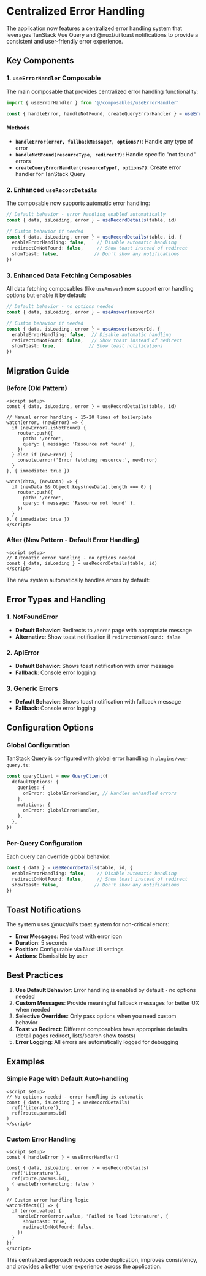# Centralized Error Handling

The application now features a centralized error handling system that leverages TanStack Vue Query and @nuxt/ui toast notifications to provide a consistent and user-friendly error experience.

## Key Components

### 1. `useErrorHandler` Composable

The main composable that provides centralized error handling functionality:

```typescript
import { useErrorHandler } from '@/composables/useErrorHandler'

const { handleError, handleNotFound, createQueryErrorHandler } = useErrorHandler()
```

#### Methods

- **`handleError(error, fallbackMessage?, options?)`**: Handle any type of error
- **`handleNotFound(resourceType, redirect?)`**: Handle specific "not found" errors
- **`createQueryErrorHandler(resourceType?, options?)`**: Create error handler for TanStack Query

### 2. Enhanced `useRecordDetails`

The composable now supports automatic error handling:

```typescript
// Default behavior - error handling enabled automatically
const { data, isLoading, error } = useRecordDetails(table, id)

// Custom behavior if needed
const { data, isLoading, error } = useRecordDetails(table, id, {
  enableErrorHandling: false,    // Disable automatic handling
  redirectOnNotFound: false,     // Show toast instead of redirect
  showToast: false,             // Don't show any notifications
})
```

### 3. Enhanced Data Fetching Composables

All data fetching composables (like `useAnswer`) now support error handling options but enable it by default:

```typescript
// Default behavior - no options needed
const { data, isLoading, error } = useAnswer(answerId)

// Custom behavior if needed
const { data, isLoading, error } = useAnswer(answerId, {
  enableErrorHandling: false,  // Disable automatic handling
  redirectOnNotFound: false,   // Show toast instead of redirect
  showToast: true,            // Show toast notifications
})
```

## Migration Guide

### Before (Old Pattern)

```vue
<script setup>
const { data, isLoading, error } = useRecordDetails(table, id)

// Manual error handling - 15-20 lines of boilerplate
watch(error, (newError) => {
  if (newError?.isNotFound) {
    router.push({
      path: '/error',
      query: { message: 'Resource not found' },
    })
  } else if (newError) {
    console.error('Error fetching resource:', newError)
  }
}, { immediate: true })

watch(data, (newData) => {
  if (newData && Object.keys(newData).length === 0) {
    router.push({
      path: '/error',
      query: { message: 'Resource not found' },
    })
  }
}, { immediate: true })
</script>
```

### After (New Pattern - Default Error Handling)

```vue
<script setup>
// Automatic error handling - no options needed
const { data, isLoading } = useRecordDetails(table, id)
</script>
```

The new system automatically handles errors by default:

## Error Types and Handling

### 1. NotFoundError
- **Default Behavior**: Redirects to `/error` page with appropriate message
- **Alternative**: Show toast notification if `redirectOnNotFound: false`

### 2. ApiError
- **Default Behavior**: Shows toast notification with error message
- **Fallback**: Console error logging

### 3. Generic Errors
- **Default Behavior**: Shows toast notification with fallback message
- **Fallback**: Console error logging

## Configuration Options

### Global Configuration

TanStack Query is configured with global error handling in `plugins/vue-query.ts`:

```typescript
const queryClient = new QueryClient({
  defaultOptions: {
    queries: {
      onError: globalErrorHandler, // Handles unhandled errors
    },
    mutations: {
      onError: globalErrorHandler,
    },
  },
})
```

### Per-Query Configuration

Each query can override global behavior:

```typescript
const { data } = useRecordDetails(table, id, {
  enableErrorHandling: false,    // Disable automatic handling
  redirectOnNotFound: false,     // Show toast instead of redirect
  showToast: false,             // Don't show any notifications
})
```

## Toast Notifications

The system uses @nuxt/ui's toast system for non-critical errors:

- **Error Messages**: Red toast with error icon
- **Duration**: 5 seconds
- **Position**: Configurable via Nuxt UI settings
- **Actions**: Dismissible by user

## Best Practices

1. **Use Default Behavior**: Error handling is enabled by default - no options needed
2. **Custom Messages**: Provide meaningful fallback messages for better UX when needed
3. **Selective Overrides**: Only pass options when you need custom behavior
4. **Toast vs Redirect**: Different composables have appropriate defaults (detail pages redirect, lists/search show toasts)
5. **Error Logging**: All errors are automatically logged for debugging

## Examples

### Simple Page with Default Auto-handling
```vue
<script setup>
// No options needed - error handling is automatic
const { data, isLoading } = useRecordDetails(
  ref('Literature'), 
  ref(route.params.id)
)
</script>
```

### Custom Error Handling
```vue
<script setup>
const { handleError } = useErrorHandler()

const { data, isLoading, error } = useRecordDetails(
  ref('Literature'), 
  ref(route.params.id),
  { enableErrorHandling: false }
)

// Custom error handling logic
watchEffect(() => {
  if (error.value) {
    handleError(error.value, 'Failed to load literature', {
      showToast: true,
      redirectOnNotFound: false,
    })
  }
})
</script>
```

This centralized approach reduces code duplication, improves consistency, and provides a better user experience across the application.